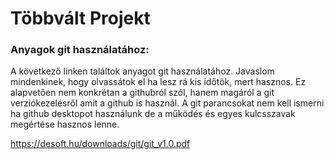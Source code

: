 # Többvált Projekt

### Anyagok git használatához:

A következő linken találtok anyagot git használatához. Javaslom mindenkinek, hogy olvassátok el ha lesz rá kis időtök, mert hasznos.
Ez alapvetően nem konkrétan a githubról szól, hanem magáról a git verziókezelésről amit a github is használ. A git parancsokat nem kell ismerni ha github desktopot használunk de a működés és egyes kulcsszavak megértése hasznos lenne.

https://desoft.hu/downloads/git/git_v1.0.pdf
